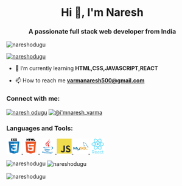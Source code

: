 <h1 align="center">Hi 👋, I'm Naresh</h1>
     
<h3 align="center">A passionate full stack web developer from India</h3>

<p align="left"> <img src="https://komarev.com/ghpvc/?username=nareshodugu&label=Profile%20views&color=0e75b6&style=flat" alt="nareshodugu" /> </p>

<p align="left"> <a href="https://github.com/ryo-ma/github-profile-trophy"><img src="https://github-profile-trophy.vercel.app/?username=nareshodugu" alt="nareshodugu" /></a> </p>

- 🌱 I’m currently learning **HTML,CSS,JAVASCRIPT,REACT**

- 📫 How to reach me **varmanaresh500@gmail.com**

<h3 align="left">Connect with me:</h3>
<p align="left">
<a href="https://linkedin.com/in/naresh odugu" target="blank"><img align="center" src="https://raw.githubusercontent.com/rahuldkjain/github-profile-readme-generator/master/src/images/icons/Social/linked-in-alt.svg" alt="naresh odugu" height="30" width="40" /></a>
<a href="https://instagram.com/@i'mnaresh_varma" target="blank"><img align="center" src="https://raw.githubusercontent.com/rahuldkjain/github-profile-readme-generator/master/src/images/icons/Social/instagram.svg" alt="@i'mnaresh_varma" height="30" width="40" /></a>
</p>

<h3 align="left">Languages and Tools:</h3>
<p align="left"> <a href="https://www.w3schools.com/css/" target="_blank" rel="noreferrer"> <img src="https://raw.githubusercontent.com/devicons/devicon/master/icons/css3/css3-original-wordmark.svg" alt="css3" width="40" height="40"/> </a> <a href="https://www.w3.org/html/" target="_blank" rel="noreferrer"> <img src="https://raw.githubusercontent.com/devicons/devicon/master/icons/html5/html5-original-wordmark.svg" alt="html5" width="40" height="40"/> </a> <a href="https://www.java.com" target="_blank" rel="noreferrer"> <img src="https://raw.githubusercontent.com/devicons/devicon/master/icons/java/java-original.svg" alt="java" width="40" height="40"/> </a> <a href="https://developer.mozilla.org/en-US/docs/Web/JavaScript" target="_blank" rel="noreferrer"> <img src="https://raw.githubusercontent.com/devicons/devicon/master/icons/javascript/javascript-original.svg" alt="javascript" width="40" height="40"/> </a> <a href="https://www.mysql.com/" target="_blank" rel="noreferrer"> <img src="https://raw.githubusercontent.com/devicons/devicon/master/icons/mysql/mysql-original-wordmark.svg" alt="mysql" width="40" height="40"/> </a> <a href="https://reactjs.org/" target="_blank" rel="noreferrer"> <img src="https://raw.githubusercontent.com/devicons/devicon/master/icons/react/react-original-wordmark.svg" alt="react" width="40" height="40"/> </a> </p>

<p><img align="left" src="https://github-readme-stats.vercel.app/api/top-langs?username=nareshodugu&show_icons=true&locale=en&layout=compact" alt="nareshodugu" /></p>

<p>&nbsp;<img align="center" src="https://github-readme-stats.vercel.app/api?username=nareshodugu&show_icons=true&locale=en" alt="nareshodugu" /></p>

<p><img align="center" src="https://github-readme-streak-stats.herokuapp.com/?user=nareshodugu&" alt="nareshodugu" /></p>
